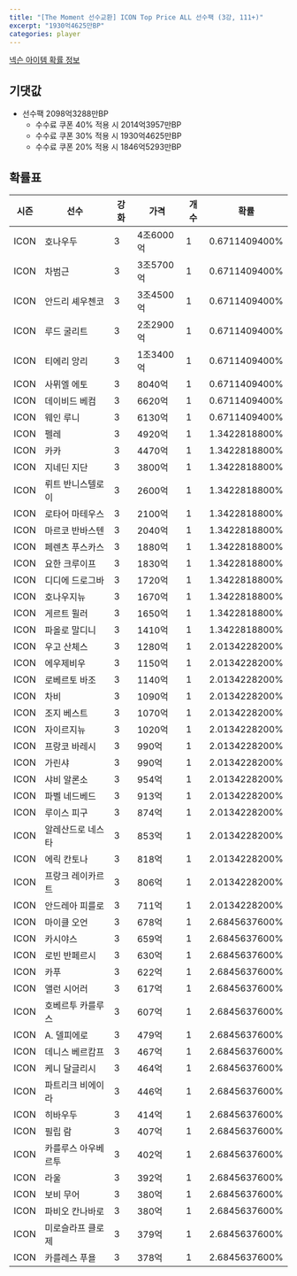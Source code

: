 ```yaml
---
title: "[The Moment 선수교환] ICON Top Price ALL 선수팩 (3강, 111+)"
excerpt: "1930억4625만BP"
categories: player
---
```

[넥슨 아이템 확률 정보](http://iteminfo.nexon.com/probability/fo4?sn=6716)

## 기댓값
- 선수팩 2098억3288만BP
  - 수수료 쿠폰 40% 적용 시 2014억3957만BP
  - 수수료 쿠폰 30% 적용 시 1930억4625만BP
  - 수수료 쿠폰 20% 적용 시 1846억5293만BP


## 확률표

|시즌|선수|강화|가격|개수|확률|
|---|---|---|---|---|---|
|ICON|호나우두|3|4조6000억|1|0.6711409400%|
|ICON|차범근|3|3조5700억|1|0.6711409400%|
|ICON|안드리 셰우첸코|3|3조4500억|1|0.6711409400%|
|ICON|루드 굴리트|3|2조2900억|1|0.6711409400%|
|ICON|티에리 앙리|3|1조3400억|1|0.6711409400%|
|ICON|사뮈엘 에토|3|8040억|1|0.6711409400%|
|ICON|데이비드 베컴|3|6620억|1|0.6711409400%|
|ICON|웨인 루니|3|6130억|1|0.6711409400%|
|ICON|펠레|3|4920억|1|1.3422818800%|
|ICON|카카|3|4470억|1|1.3422818800%|
|ICON|지네딘 지단|3|3800억|1|1.3422818800%|
|ICON|뤼트 반니스텔로이|3|2600억|1|1.3422818800%|
|ICON|로타어 마테우스|3|2100억|1|1.3422818800%|
|ICON|마르코 반바스텐|3|2040억|1|1.3422818800%|
|ICON|페렌츠 푸스카스|3|1880억|1|1.3422818800%|
|ICON|요한 크루이프|3|1830억|1|1.3422818800%|
|ICON|디디에 드로그바|3|1720억|1|1.3422818800%|
|ICON|호나우지뉴|3|1670억|1|1.3422818800%|
|ICON|게르트 뮐러|3|1650억|1|1.3422818800%|
|ICON|파올로 말디니|3|1410억|1|1.3422818800%|
|ICON|우고 산체스|3|1280억|1|2.0134228200%|
|ICON|에우제비우|3|1150억|1|2.0134228200%|
|ICON|로베르토 바조|3|1140억|1|2.0134228200%|
|ICON|차비|3|1090억|1|2.0134228200%|
|ICON|조지 베스트|3|1070억|1|2.0134228200%|
|ICON|자이르지뉴|3|1020억|1|2.0134228200%|
|ICON|프랑코 바레시|3|990억|1|2.0134228200%|
|ICON|가린샤|3|990억|1|2.0134228200%|
|ICON|샤비 알론소|3|954억|1|2.0134228200%|
|ICON|파벨 네드베드|3|913억|1|2.0134228200%|
|ICON|루이스 피구|3|874억|1|2.0134228200%|
|ICON|알레산드로 네스타|3|853억|1|2.0134228200%|
|ICON|에릭 칸토나|3|818억|1|2.0134228200%|
|ICON|프랑크 레이카르트|3|806억|1|2.0134228200%|
|ICON|안드레아 피를로|3|711억|1|2.0134228200%|
|ICON|마이클 오언|3|678억|1|2.6845637600%|
|ICON|카시야스|3|659억|1|2.6845637600%|
|ICON|로빈 반페르시|3|630억|1|2.6845637600%|
|ICON|카푸|3|622억|1|2.6845637600%|
|ICON|앨런 시어러|3|617억|1|2.6845637600%|
|ICON|호베르투 카를루스|3|607억|1|2.6845637600%|
|ICON|A. 델피에로|3|479억|1|2.6845637600%|
|ICON|데니스 베르캄프|3|467억|1|2.6845637600%|
|ICON|케니 달글리시|3|464억|1|2.6845637600%|
|ICON|파트리크 비에이라|3|446억|1|2.6845637600%|
|ICON|히바우두|3|414억|1|2.6845637600%|
|ICON|필립 람|3|407억|1|2.6845637600%|
|ICON|카를루스 아우베르투|3|402억|1|2.6845637600%|
|ICON|라울|3|392억|1|2.6845637600%|
|ICON|보비 무어|3|380억|1|2.6845637600%|
|ICON|파비오 칸나바로|3|380억|1|2.6845637600%|
|ICON|미로슬라프 클로제|3|379억|1|2.6845637600%|
|ICON|카를레스 푸욜|3|378억|1|2.6845637600%|
